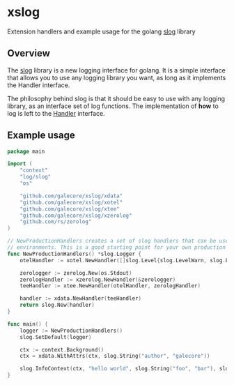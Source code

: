 # xslog
Extension handlers and example usage for the golang [slog](https://pkg.go.dev/log/slog) library

## Overview

The [slog](https://pkg.go.dev/log/slog) library is a new logging interface for golang.
It is a simple interface that allows you to use any logging library you want, as long as it implements the Handler interface.

The philosophy behind slog is that it should be easy to use with any logging library, as an interface set of log functions.
The implementation of __how__ to log is left to the [Handler](https://pkg.go.dev/log/slog#Handler) interface.

## Example usage 

```go
package main

import (
	"context"
	"log/slog"
	"os"

	"github.com/galecore/xslog/xdata"
	"github.com/galecore/xslog/xotel"
	"github.com/galecore/xslog/xtee"
	"github.com/galecore/xslog/xzerolog"
	"github.com/rs/zerolog"
)

// NewProductionHandlers creates a set of slog handlers that can be used in production
// environments. This is a good starting point for your own production logging setup.
func NewProductionHandlers() *slog.Logger {
	otelHandler := xotel.NewHandler([]slog.Level{slog.LevelWarn, slog.LevelError}, xotel.DefaultKeyBuilder)

	zerologger := zerolog.New(os.Stdout)
	zerologHandler := xzerolog.NewHandler(&zerologger)
	teeHandler := xtee.NewHandler(otelHandler, zerologHandler)

	handler := xdata.NewHandler(teeHandler)
	return slog.New(handler)
}

func main() {
	logger := NewProductionHandlers()
	slog.SetDefault(logger)

	ctx := context.Background()
	ctx = xdata.WithAttrs(ctx, slog.String("author", "galecore"))

	slog.InfoContext(ctx, "hello world", slog.String("foo", "bar"), slog.Int("baz", 42))
}
```